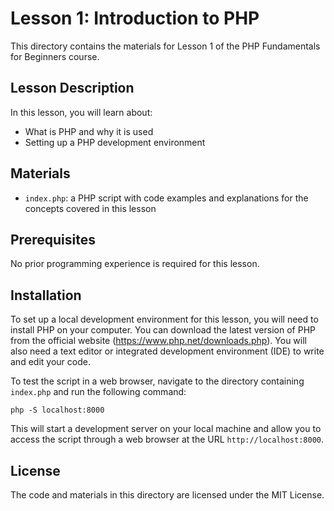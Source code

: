 # Lesson 1: Introduction to PHP

This directory contains the materials for Lesson 1 of the PHP Fundamentals for Beginners course.

## Lesson Description

In this lesson, you will learn about:

- What is PHP and why it is used
- Setting up a PHP development environment

## Materials

- `index.php`: a PHP script with code examples and explanations for the concepts covered in this lesson

## Prerequisites

No prior programming experience is required for this lesson.

## Installation

To set up a local development environment for this lesson, you will need to install PHP on your computer. You can download the latest version of PHP from the official website (https://www.php.net/downloads.php). You will also need a text editor or integrated development environment (IDE) to write and edit your code.

To test the script in a web browser, navigate to the directory containing `index.php` and run the following command:

```php -S localhost:8000```

This will start a development server on your local machine and allow you to access the script through a web browser at the URL `http://localhost:8000`.

## License

The code and materials in this directory are licensed under the MIT License.